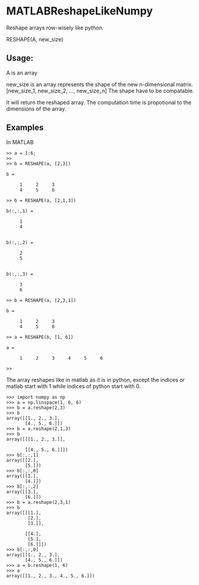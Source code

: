 # MATLABReshapeLikeNumpy
Reshape arrays row-wisely like python.

RESHAPE(A, new_size)
## Usage:
A is an array

new_size is an array represents the shape of the new n-dimensional matrix. [new_size_1, new_size_2, ..., new_size_n]
The shape have to be compatable.

It will return the reshaped array. The computation time is propotional to the dimensions of the array.

## Examples
In MATLAB
```
>> a = 1:6;
>> 
>> b = RESHAPE(a, [2,3])

b =

     1     2     3
     4     5     6

>> b = RESHAPE(a, [2,1,3])

b(:,:,1) =

     1
     4


b(:,:,2) =

     2
     5


b(:,:,3) =

     3
     6

>> b = RESHAPE(a, [2,3,1])

b =

     1     2     3
     4     5     6

>> a = RESHAPE(b, [1, 6])

a =

     1     2     3     4     5     6

>> 
```

The array reshapes like in matlab as it is in python, except the indices or matlab start with 1 while indices of python start with 0.
```
>>> import numpy as np
>>> a = np.linspace(1, 6, 6)
>>> b = a.reshape(2,3)
>>> b
array([[1., 2., 3.],
       [4., 5., 6.]])
>>> b = a.reshape(2,1,3)
>>> b
array([[[1., 2., 3.]],

       [[4., 5., 6.]]])
>>> b[:,:,1]
array([[2.],
       [5.]])
>>> b[:,:,0]
array([[1.],
       [4.]])
>>> b[:,:,2]
array([[3.],
       [6.]])
>>> b = a.reshape(2,3,1)
>>> b
array([[[1.],
        [2.],
        [3.]],

       [[4.],
        [5.],
        [6.]]])
>>> b[:,:,0]
array([[1., 2., 3.],
       [4., 5., 6.]])
>>> a = b.reshape(1, 6)
>>> a
array([[1., 2., 3., 4., 5., 6.]])

```
